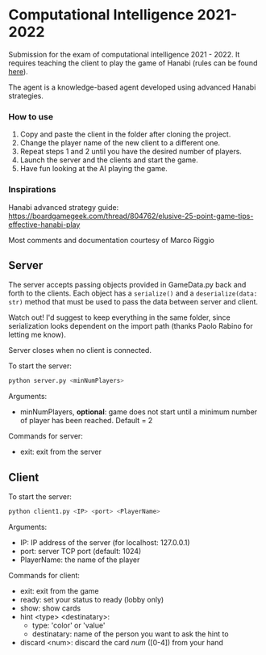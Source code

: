 # Computational Intelligence 2021-2022

Submission for the exam of computational intelligence 2021 - 2022. 
It requires teaching the client to play the game of Hanabi (rules can be found [here](https://www.spillehulen.dk/media/102616/hanabi-card-game-rules.pdf)).

The agent is a knowledge-based agent developed using advanced Hanabi strategies.


### How to use

1) Copy and paste the client in the folder after cloning the project.
2) Change the player name of the new client to a different one.
3) Repeat steps 1 and 2 until you have the desired number of players.
4) Launch the server and the clients and start the game.
5) Have fun looking at the AI playing the game.
### Inspirations
Hanabi advanced strategy guide: https://boardgamegeek.com/thread/804762/elusive-25-point-game-tips-effective-hanabi-play

Most comments and documentation courtesy of Marco Riggio

## Server

The server accepts passing objects provided in GameData.py back and forth to the clients.
Each object has a ```serialize()``` and a ```deserialize(data: str)``` method that must be used to pass the data between server and client.

Watch out! I'd suggest to keep everything in the same folder, since serialization looks dependent on the import path (thanks Paolo Rabino for letting me know).

Server closes when no client is connected.

To start the server:

```bash
python server.py <minNumPlayers>
```

Arguments:

+ minNumPlayers, __optional__: game does not start until a minimum number of player has been reached. Default = 2


Commands for server:

+ exit: exit from the server

## Client

To start the server:

```bash
python client1.py <IP> <port> <PlayerName>
```

Arguments:

+ IP: IP address of the server (for localhost: 127.0.0.1)
+ port: server TCP port (default: 1024)
+ PlayerName: the name of the player

Commands for client:

+ exit: exit from the game
+ ready: set your status to ready (lobby only)
+ show: show cards
+ hint \<type> \<destinatary>:
  + type: 'color' or 'value'
  + destinatary: name of the person you want to ask the hint to
+ discard \<num>: discard the card *num* (\[0-4]) from your hand
